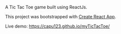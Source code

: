 A Tic Tac Toe game built using ReactJs.

This project was bootstrapped with [Create React App](https://github.com/facebookincubator/create-react-app).

Live demo: https://capu123.github.io/myTicTacToe/

